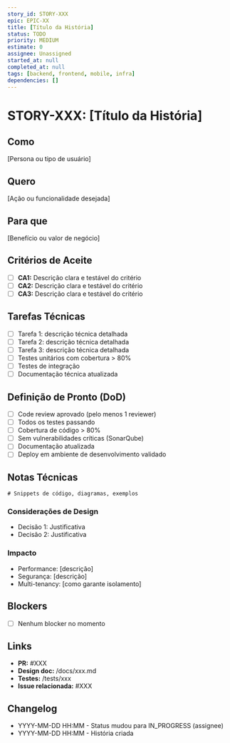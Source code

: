 ```yaml
---
story_id: STORY-XXX
epic: EPIC-XX
title: [Título da História]
status: TODO
priority: MEDIUM
estimate: 0
assignee: Unassigned
started_at: null
completed_at: null
tags: [backend, frontend, mobile, infra]
dependencies: []
---
```


# STORY-XXX: [Título da História]

## Como
[Persona ou tipo de usuário]

## Quero
[Ação ou funcionalidade desejada]

## Para que
[Benefício ou valor de negócio]

## Critérios de Aceite

- [ ] **CA1:** Descrição clara e testável do critério
- [ ] **CA2:** Descrição clara e testável do critério
- [ ] **CA3:** Descrição clara e testável do critério

## Tarefas Técnicas

- [ ] Tarefa 1: descrição técnica detalhada
- [ ] Tarefa 2: descrição técnica detalhada
- [ ] Tarefa 3: descrição técnica detalhada
- [ ] Testes unitários com cobertura > 80%
- [ ] Testes de integração
- [ ] Documentação técnica atualizada

## Definição de Pronto (DoD)

- [ ] Code review aprovado (pelo menos 1 reviewer)
- [ ] Todos os testes passando
- [ ] Cobertura de código > 80%
- [ ] Sem vulnerabilidades críticas (SonarQube)
- [ ] Documentação atualizada
- [ ] Deploy em ambiente de desenvolvimento validado

## Notas Técnicas

```
# Snippets de código, diagramas, exemplos
```

### Considerações de Design
- Decisão 1: Justificativa
- Decisão 2: Justificativa

### Impacto
- Performance: [descrição]
- Segurança: [descrição]
- Multi-tenancy: [como garante isolamento]

## Blockers

- [ ] Nenhum blocker no momento

## Links

- **PR:** #XXX
- **Design doc:** /docs/xxx.md
- **Testes:** /tests/xxx
- **Issue relacionada:** #XXX

## Changelog

- YYYY-MM-DD HH:MM - Status mudou para IN_PROGRESS (assignee)
- YYYY-MM-DD HH:MM - História criada
